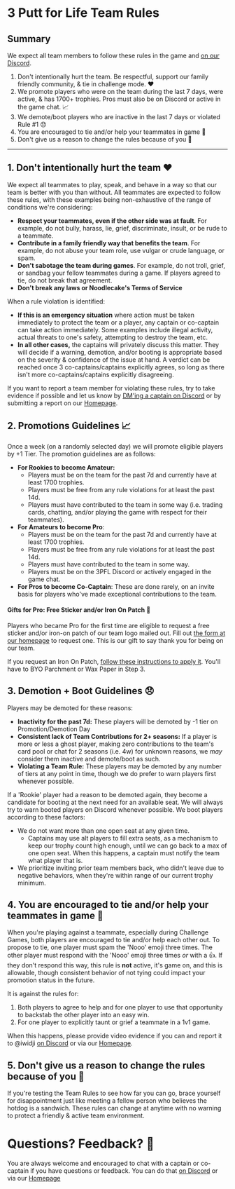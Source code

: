 # 3 Putt for Life Team Rules

## Summary
We expect all team members to follow these rules in the game and [on our Discord](https://discord.gg/RGzcnXfWhv).

1. Don't intentionally hurt the team. Be respectful, support our family friendly community, & tie in challenge mode. ❤️
2. We promote players who were on the team during the last 7 days, were active, & has 1700+ trophies. Pros must also be on Discord or active in the game chat. 📈
3. We demote/boot players who are inactive in the last 7 days or violated Rule #1 😞
4. You are encouraged to tie and/or help your teammates in game 🤝
5. Don't give us a reason to change the rules because of you 🌭

---

## 1. Don't intentionally hurt the team ❤️

We expect all teammates to play, speak, and behave in a way so that our team is better with you than without. All teammates are expected to follow these rules, with these examples being non-exhaustive of the range of conditions we're considering:

- **Respect your teammates, even if the other side was at fault**. For example, do not bully, harass, lie, grief, discriminate, insult, or be rude to a teammate.
- **Contribute in a family friendly way that benefits the team**. For example, do not abuse your team role, use vulgar or crude language, or spam.
- **Don't sabotage the team during games**. For example, do not troll, grief, or sandbag your fellow teammates during a game. If players agreed to tie, do not break that agreement.
- **Don't break any laws or Noodlecake's Terms of Service**

When a rule violation is identified:

- **If this is an emergency situation** where action must be taken immediately to protect the team or a player, any captain or co-captain can take action immediately. Some examples include illegal activity, actual threats to one's safety, attempting to destroy the team, etc.
- **In all other cases,** the captains will privately discuss this matter. They will decide if a warning, demotion, and/or booting is appropriate based on the severity & confidence of the issue at hand. A verdict can be reached once 3 co-captains/captains explicitly agrees, so long as there isn't more co-captains/captains explicitly disagreeing.

If you want to report a team member for violating these rules, try to take evidence if possible and let us know by [DM'ing a captain on Discord](https://discord.gg/RGzcnXfWhv) or by submitting a report on our [Homepage](https://linktr.ee/3pfl). 

 ## 2. Promotions Guidelines 📈
Once a week (on a randomly selected day) we will promote eligible players by +1 Tier. The promotion guidelines are as follows:

- **For Rookies to become Amateur:**
    - Players must be on the team for the past 7d and currently have at least 1700 trophies.
    - Players must be free from any rule violations for at least the past 14d.
    - Players must have contributed to the team in some way (i.e. trading cards, chatting, and/or playing the game with respect for their teammates).
- **For Amateurs to become Pro**:
    - Players must be on the team for the past 7d and currently have at least 1700 trophies.
    - Players must be free from any rule violations for at least the past 14d.
    - Players must have contributed to the team in some way.
    - Players must be on the 3PFL Discord or actively engaged in the game chat.
- **For Pros to become Co-Captain**: These are done rarely, on an invite basis for players who've made exceptional contributions to the team.

#### Gifts for Pro: Free Sticker and/or Iron On Patch 💌
Players who became Pro for the first time are eligible to request a free sticker and/or iron-on patch of our team logo mailed out. Fill out [the form at our homepage](https://linktr.ee/3pfl) to request one. This is our gift to say thank you for being on our team.

If you request an Iron On Patch, [follow these instructions to apply it](https://d3ccuprjuqkp1j.cloudfront.net/SupportImages/PDFinstructions/Iron-On_Instructions_2021.pdf?utm_source=offline&utm_medium=productinstructions&utm_campaign=instructionsheet2022). You'll have to BYO Parchment or Wax Paper in Step 3.

## 3. Demotion + Boot Guidelines 😞
Players may be demoted for these reasons:

- **Inactivity for the past 7d:** These players will be demoted by -1 tier on Promotion/Demotion Day
- **Consistent lack of Team Contributions for 2+ seasons:** If a player is more or less a ghost player, making zero contributions to the team's card pool or chat for 2 seasons (i.e. 4w) for unknown reasons, we _may_ consider them inactive and demote/boot as such.
- **Violating a Team Rule:** These players may be demoted by any number of tiers at any point in time, though we do prefer to warn players first whenever possible.

If a 'Rookie' player had a reason to be demoted again, they become a candidate for booting at the next need for an available seat. We will always try to warn booted players on Discord whenever possible. We boot players according to these factors:

- We do not want more than one open seat at any given time.
  - Captains may use alt players to fill extra seats, as a mechanism to keep our trophy count high enough, until we can go back to a max of one open seat. When this happens, a captain must notify the team what player that is.
- We prioritize inviting prior team members back, who didn't leave due to negative behaviors, when they're within range of our current trophy minimum.

## 4. You are encouraged to tie and/or help your teammates in game 🤝
When you're playing against a teammate, especially during Challenge Games, both players are encouraged to tie and/or help each other out. To propose to tie, one player must spam the 'Nooo' emoji three times. The other player must respond with the 'Nooo' emoji three times _or_ with a 👍. If they don't respond this way, this rule is **not** active, it's game on, and this is allowable, though consistent behavior of not tying could impact your promotion status in the future.

It is against the rules for:

1. Both players to agree to help and for one player to use that opportunity to backstab the other player into an easy win.
2. For one player to explicitly taunt or grief a teammate in a 1v1 game.

When this happens, please provide video evidence if you can and report it to @iwidji [on Discord](https://discord.gg/RGzcnXfWhv) or via our [Homepage](https://linktr.ee/3pfl).

## 5. Don't give us a reason to change the rules because of you 🌭
If you're testing the Team Rules to see how far you can go, brace yourself for disappointment just like meeting a fellow person who believes the hotdog is a sandwich. These rules can change at anytime with no warning to protect a friendly & active team environment.

# Questions? Feedback? 💬
You are always welcome and encouraged to chat with a captain or co-captain if you have questions or feedback. You can do that [on Discord](https://discord.gg/RGzcnXfWhv) or via our [Homepage](https://linktr.ee/3pfl)
